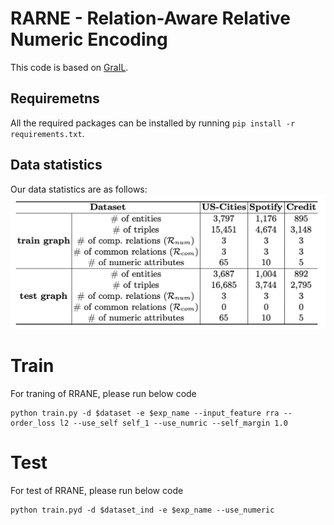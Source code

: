 # RARNE - Relation-Aware Relative Numeric Encoding

This code is based on [GraIL](https://github.com/kkteru/grail).

## Requiremetns

All the required packages can be installed by running `pip install -r requirements.txt`.

## Data statistics

Our data statistics are as follows:
![statistics](data_statistics.png)
# Train
For traning of RRANE, please run below code

	python train.py -d $dataset -e $exp_name --input_feature rra --order_loss l2 --use_self self_1 --use_numric --self_margin 1.0

# Test
For test of RRANE, please run below code

	python train.pyd -d $dataset_ind -e $exp_name --use_numeric
